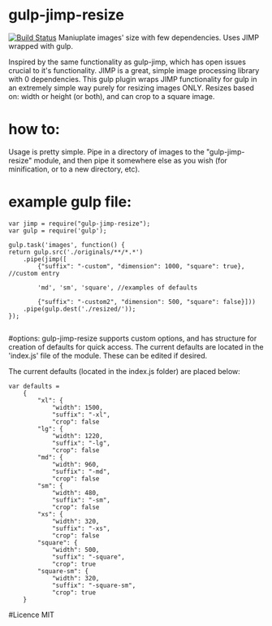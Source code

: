 # gulp-jimp-resize 
[![Build Status](https://travis-ci.org/CSKingMartin/gulp-jimp-resize.svg?branch=master)](https://travis-ci.org/CSKingMartin/gulp-jimp-resize)
Maniuplate images' size with few dependencies. Uses JIMP wrapped with gulp.

Inspired by the same functionality as gulp-jimp, which has open issues crucial to it's functionality. JIMP is a great, simple image processing library with 0 dependencies. This gulp plugin wraps JIMP functionality for gulp in an extremely simple way purely for resizing images ONLY. Resizes based on: width or height (or both), and can crop to a square image.

# how to:
Usage is pretty simple. Pipe in a directory of images to the "gulp-jimp-resize" module, and then pipe it somewhere else as you wish (for minification, or to a new directory, etc).

# example gulp file:
```
var jimp = require("gulp-jimp-resize");
var gulp = require('gulp');

gulp.task('images', function() {
return gulp.src('./originals/**/*.*')
	.pipe(jimp([
		{"suffix": "-custom", "dimension": 1000, "square": true}, //custom entry
	
		'md', 'sm', 'square', //examples of defaults
	
		{"suffix": "-custom2", "dimension": 500, "square": false}]))
	.pipe(gulp.dest('./resized/'));
});
		
```

#options:
gulp-jimp-resize supports custom options, and has structure for creation of defaults for quick access. The current defaults are located in the 'index.js' file of the module. These can be edited if desired. 

The current defaults (located in the index.js folder) are placed below:
```
var defaults =
	{
		"xl": {
			"width": 1500,
			"suffix": "-xl",
			"crop": false
		"lg": {
			"width": 1220,
			"suffix": "-lg",
			"crop": false
		"md": {
			"width": 960,
			"suffix": "-md",
			"crop": false
		"sm": {
			"width": 480,
			"suffix": "-sm",
			"crop": false
		"xs": {
			"width": 320,
			"suffix": "-xs",
			"crop": false
		"square": {
			"width": 500,
			"suffix": "-square",
			"crop": true
		"square-sm": {
			"width": 320,
			"suffix": "-square-sm",
			"crop": true
	}
```


#Licence
MIT
